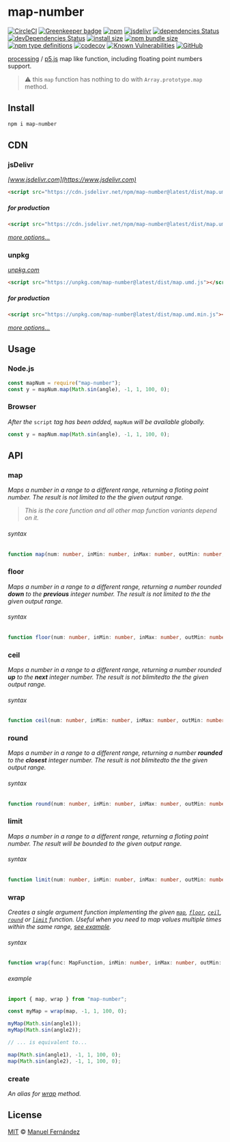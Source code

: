 # map-number

[![CircleCI](https://circleci.com/gh/manferlo81/map-number.svg?style=svg)](https://circleci.com/gh/manferlo81/map-number) [![Greenkeeper badge](https://badges.greenkeeper.io/manferlo81/map-number.svg)](https://greenkeeper.io/) [![npm](https://img.shields.io/npm/v/map-number.svg)](https://www.npmjs.com/package/map-number) [![jsdelivr](https://data.jsdelivr.com/v1/package/npm/map-number/badge?style=rounded)](https://www.jsdelivr.com/package/npm/map-number) [![dependencies Status](https://david-dm.org/manferlo81/map-number/status.svg)](https://david-dm.org/manferlo81/map-number) [![devDependencies Status](https://david-dm.org/manferlo81/map-number/dev-status.svg)](https://david-dm.org/manferlo81/map-number?type=dev) [![install size](https://packagephobia.now.sh/badge?p=map-number)](https://packagephobia.now.sh/result?p=map-number) [![npm bundle size](https://img.shields.io/bundlephobia/min/map-number.svg)](https://bundlephobia.com/result?p=map-number) [![npm type definitions](https://img.shields.io/npm/types/map-number.svg)](https://github.com/microsoft/typescript) [![codecov](https://codecov.io/gh/manferlo81/map-number/branch/master/graph/badge.svg)](https://codecov.io/gh/manferlo81/map-number) [![Known Vulnerabilities](https://snyk.io/test/github/manferlo81/map-number/badge.svg?targetFile=package.json)](https://snyk.io/test/github/manferlo81/map-number?targetFile=package.json) [![GitHub](https://img.shields.io/github/license/manferlo81/map-number.svg)](LICENSE)

[processing](https://processing.org/reference/map_.html) / [p5.js](http://p5js.org/reference/#/p5/map) map like function, including floating point numbers support.

> :warning: this `map` function has nothing to do with `Array.prototype.map` method.

## Install

```bash
npm i map-number
```

## CDN

### jsDelivr

*[www.jsdelivr.com](https://www.jsdelivr.com)*

```html
<script src="https://cdn.jsdelivr.net/npm/map-number@latest/dist/map.umd.js"></script>
```

##### for production

```html
<script src="https://cdn.jsdelivr.net/npm/map-number@latest/dist/map.umd.min.js"></script>
```

*[more options...](https://www.jsdelivr.com/package/npm/map-number?version=latest)*

### unpkg

*[unpkg.com](https://unpkg.com)*

```html
<script src="https://unpkg.com/map-number@latest/dist/map.umd.js"></script>
```

##### for production

```html
<script src="https://unpkg.com/map-number@latest/dist/map.umd.min.js"></script>
```

*[more options...](https://unpkg.com/map-number@latest/)*

## Usage

### Node.js

```javascript
const mapNum = require("map-number");
const y = mapNum.map(Math.sin(angle), -1, 1, 100, 0);
```

### Browser

*After the* `script` *tag has been added,* `mapNum` *will be available globally.*

```javascript
const y = mapNum.map(Math.sin(angle), -1, 1, 100, 0);
```

## API

### map

*Maps a number in a range to a different range, returning a floting point number. The result is not limited to the the given output range.*

> *This is the core function and all other map function variants depend on it.*

###### syntax

```typescript
function map(num: number, inMin: number, inMax: number, outMin: number, outMax: number): number;
```

### floor

*Maps a number in a range to a different range, returning a number rounded **down** to the **previous** integer number. The result is not limited to the the given output range.*

###### syntax

```typescript
function floor(num: number, inMin: number, inMax: number, outMin: number, outMax: number): number;
```

### ceil

*Maps a number in a range to a different range, returning a number rounded **up** to the **next** integer number. The result is not blimitedto the the given output range.*

###### syntax

```typescript
function ceil(num: number, inMin: number, inMax: number, outMin: number, outMax: number): number;
```

### round

*Maps a number in a range to a different range, returning a number **rounded** to the **closest** integer number. The result is not blimitedto the the given output range.*

###### syntax

```typescript
function round(num: number, inMin: number, inMax: number, outMin: number, outMax: number): number;
```

### limit

*Maps a number in a range to a different range, returning a floting point number. The result will be bounded to the given output range.*

###### syntax

```typescript
function limit(num: number, inMin: number, inMax: number, outMin: number, outMax: number): number;
```

### wrap

*Creates a single argument function implementing the given [`map`](#map), [`floor`](#floor), [`ceil`](#ceil), [`round`](#round) or [`limit`](#limit) function. Useful when you need to map values multiple times within the same range, [see example](#example).*

###### syntax

```typescript
function wrap(func: MapFunction, inMin: number, inMax: number, outMin: number, outMax: number): (num: number) => number;
```

###### example

```javascript
import { map, wrap } from "map-number";

const myMap = wrap(map, -1, 1, 100, 0);

myMap(Math.sin(angle1));
myMap(Math.sin(angle2));

// ... is equivalent to...

map(Math.sin(angle1), -1, 1, 100, 0);
map(Math.sin(angle2), -1, 1, 100, 0);
```

### create

*An alias for [wrap](#wrap) method.*

## License

[MIT](LICENSE) &copy; [Manuel Fernández](https://github.com/manferlo81)
